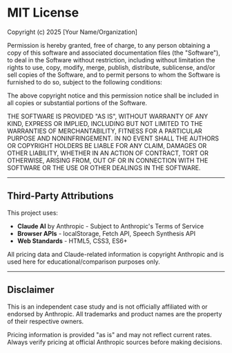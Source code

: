 # MIT License

Copyright (c) 2025 [Your Name/Organization]

Permission is hereby granted, free of charge, to any person obtaining a copy
of this software and associated documentation files (the "Software"), to deal
in the Software without restriction, including without limitation the rights
to use, copy, modify, merge, publish, distribute, sublicense, and/or sell
copies of the Software, and to permit persons to whom the Software is
furnished to do so, subject to the following conditions:

The above copyright notice and this permission notice shall be included in all
copies or substantial portions of the Software.

THE SOFTWARE IS PROVIDED "AS IS", WITHOUT WARRANTY OF ANY KIND, EXPRESS OR
IMPLIED, INCLUDING BUT NOT LIMITED TO THE WARRANTIES OF MERCHANTABILITY,
FITNESS FOR A PARTICULAR PURPOSE AND NONINFRINGEMENT. IN NO EVENT SHALL THE
AUTHORS OR COPYRIGHT HOLDERS BE LIABLE FOR ANY CLAIM, DAMAGES OR OTHER
LIABILITY, WHETHER IN AN ACTION OF CONTRACT, TORT OR OTHERWISE, ARISING FROM,
OUT OF OR IN CONNECTION WITH THE SOFTWARE OR THE USE OR OTHER DEALINGS IN THE
SOFTWARE.

---

## Third-Party Attributions

This project uses:

- **Claude AI** by Anthropic - Subject to Anthropic's Terms of Service
- **Browser APIs** - localStorage, Fetch API, Speech Synthesis API
- **Web Standards** - HTML5, CSS3, ES6+

All pricing data and Claude-related information is copyright Anthropic and is used here for educational/comparison purposes only.

---

## Disclaimer

This is an independent case study and is not officially affiliated with or endorsed by Anthropic. All trademarks and product names are the property of their respective owners.

Pricing information is provided "as is" and may not reflect current rates. Always verify pricing at official Anthropic sources before making decisions.